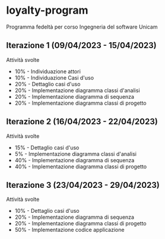 # loyalty-program
Programma fedeltà per corso Ingegneria del software Unicam

## Iterazione 1 (09/04/2023 - 15/04/2023)
Attività svolte
- 10% - Individuazione attori
- 10% - Individuazione Casi d'uso
- 20% - Dettaglio casi d'uso
- 20% - Implementazione diagramma classi d'analisi
- 20% - Implementazione diagramma di sequenza
- 20% - Implementazione diagramma classi di progetto

## Iterazione 2 (16/04/2023 - 22/04/2023)
Attività svolte
- 15% - Dettaglio casi d'uso
- 5% - Implementazione diagramma classi d'analisi
- 40% - Implementazione diagramma di sequenza
- 40% - Implementazione diagramma classi di progetto

## Iterazione 3 (23/04/2023 - 29/04/2023)
Attività svolte
- 10% - Dettaglio casi d'uso
- 20% - Implementazione diagramma di sequenza
- 20% - Implementazione diagramma classi di progetto
- 50% - Implementazione codice applicazione
